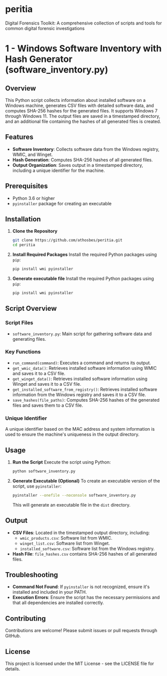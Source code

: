 # peritia
Digital Forensics Toolkit: A comprehensive collection of scripts and tools for common digital forensic investigations


# 1 - Windows Software Inventory with Hash Generator (software_inventory.py)

## Overview
This Python script collects information about installed software on a Windows machine, generates CSV files with detailed software data, and computes SHA-256 hashes for the generated files. It supports Windows 7 through Windows 11. The output files are saved in a timestamped directory, and an additional file containing the hashes of all generated files is created.

## Features
* **Software Inventory**: Collects software data from the Windows registry, WMIC, and Winget.
* **Hash Generation**: Computes SHA-256 hashes of all generated files.
* **Output Organization**: Saves output in a timestamped directory, including a unique identifier for the machine.

## Prerequisites
* Python 3.6 or higher
* `pyinstaller` package for creating an executable

## Installation
1. **Clone the Repository**

   ```bash
   git clone https://github.com/athosbes/peritia.git
   cd peritia
   ```

2. **Install Required Packages**
   Install the required Python packages using `pip`:

   ```bash
   pip install wmi pyinstaller
   ```

3. **Generate executable file**
   Install the required Python packages using `pip`:

   ```bash
   pip install wmi pyinstaller
   ```

## Script Overview
### Script Files
* `software_inventory.py`: Main script for gathering software data and generating files.

### Key Functions
* `run_command(command)`: Executes a command and returns its output.
* `get_wmic_data()`: Retrieves installed software information using WMIC and saves it to a CSV file.
* `get_winget_data()`: Retrieves installed software information using Winget and saves it to a CSV file.
* `get_installed_software_from_registry()`: Retrieves installed software information from the Windows registry and saves it to a CSV file.
* `save_hashes(file_paths)`: Computes SHA-256 hashes of the generated files and saves them to a CSV file.

### Unique Identifier
A unique identifier based on the MAC address and system information is used to ensure the machine's uniqueness in the output directory.

## Usage
1. **Run the Script**
   Execute the script using Python:

   ```bash
   python software_inventory.py
   ```

2. **Generate Executable (Optional)**
   To create an executable version of the script, use `pyinstaller`:

   ```bash
   pyinstaller --onefile --noconsole software_inventory.py
   ```
   This will generate an executable file in the `dist` directory.

## Output
* **CSV Files**: Located in the timestamped output directory, including:
   * `wmic_products.csv`: Software list from WMIC.
   * `winget_list.csv`: Software list from Winget.
   * `installed_software.csv`: Software list from the Windows registry.
* **Hash File**: `file_hashes.csv` contains SHA-256 hashes of all generated files.

## Troubleshooting
* **Command Not Found**: If `pyinstaller` is not recognized, ensure it's installed and included in your PATH.
* **Execution Errors**: Ensure the script has the necessary permissions and that all dependencies are installed correctly.

## Contributing
Contributions are welcome! Please submit issues or pull requests through GitHub.

## License
This project is licensed under the MIT License - see the LICENSE file for details.